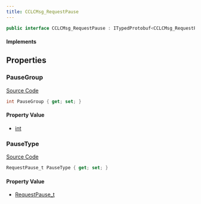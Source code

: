 ```yaml
---
title: CCLCMsg_RequestPause
---
```


```csharp
public interface CCLCMsg_RequestPause : ITypedProtobuf<CCLCMsg_RequestPause>, INativeHandle, INetMessage<CCLCMsg_RequestPause>, IDisposable
```

#### Implements

## Properties

### PauseGroup

[Source Code](https://github.com/swiftly-solution/swiftlys2/blob/main/managed/src/SwiftlyS2.Generated/Protobufs/Interfaces/CCLCMsg_RequestPause.cs#L21)

```csharp
int PauseGroup { get; set; }
```

#### Property Value

- [int](https://learn.microsoft.com/dotnet/api/system.int32)

### PauseType

[Source Code](https://github.com/swiftly-solution/swiftlys2/blob/main/managed/src/SwiftlyS2.Generated/Protobufs/Interfaces/CCLCMsg_RequestPause.cs#L18)

```csharp
RequestPause_t PauseType { get; set; }
```

#### Property Value

- [RequestPause_t](/docs/api/shared/protobufdefinitions/requestpause_t)

